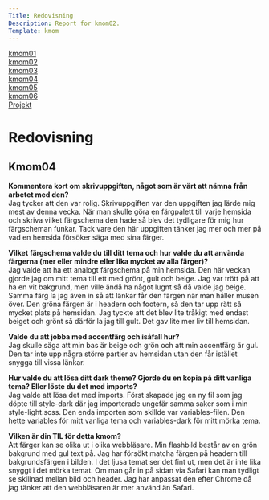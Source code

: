 ```yaml
---
Title: Redovisning
Description: Report for kmom02.
Template: kmom
---
```


<div class="menu">
<a href="kmom01">kmom01</a><br>
<a href="kmom02">kmom02</a><br>
<a href="kmom03">kmom03</a><br>
<a href="kmom04">kmom04</a><br>
<a href="kmom05">kmom05</a><br>
<a href="kmom06">kmom06</a><br>
<a href="kmom10">Projekt</a><br>
</div>

<div class="answers">
<h1 class="rubrik">Redovisning </h1>

<h2>Kmom04</h2>

<p><strong>Kommentera kort om skrivuppgiften, något som är värt att nämna från
arbetet med den?</strong><br>
Jag tycker att den var rolig. Skrivuppgiften var den uppgiften jag lärde mig mest
av denna vecka. När man skulle göra en färgpalett till varje hemsida och skriva
vilket färgschema den hade så blev det tydligare för mig hur färgscheman funkar.
Tack vare den här uppgiften tänker jag mer och mer på vad en hemsida försöker
säga med sina färger.</p>

<p><strong>Vilket färgschema valde du till ditt tema och hur valde du att använda
färgerna (mer eller mindre eller lika mycket av alla färger)?</strong><br>
Jag valde att ha ett analogt färgschema på min hemsida. Den här veckan gjorde jag
om mitt tema till ett med grönt, gult och beige. Jag var trött på att ha en vit
bakgrund, men ville ändå ha något lugnt så då valde jag beige. Samma färg la jag
även in så att länkar får den färgen när man håller musen över. Den gröna färgen är
i headern och footern, så den tar upp rätt så mycket plats på hemsidan. Jag tyckte
att det blev lite tråkigt med endast beiget och grönt så därför la jag till gult.
Det gav lite mer liv till hemsidan.</p>

<p><strong>Valde du att jobba med accentfärg och isåfall hur?</strong><br>
Jag skulle säga att min bas är beige och grön och att min accentfärg är gul. Den
tar inte upp några större partier av hemsidan utan den får istället snygga till
vissa länkar.</p>

<p><strong>Hur valde du att lösa ditt dark theme? Gjorde du en kopia på ditt
vanliga tema? Eller löste du det med imports?</strong><br>
Jag valde att lösa det med imports. Först skapade jag en ny fil som jag döpte till
style-dark där jag importerade ungefär samma saker som i min style-light.scss.
Den enda importen som skillde var variables-filen. Den hette variables
för mitt vanliga tema och variables-dark för mitt mörka tema.</p>

<p><strong>Vilken är din TIL för detta kmom?</strong><br>
Att färger kan se olika ut i olika webbläsare. Min flashbild består av en grön
bakgrund med gul text på. Jag har försökt matcha färgen på headern till bakgrundsfärgen
i bilden. I det ljusa temat ser det fint ut, men det är inte lika snyggt i det
mörka temat. Om man går in på sidan via Safari kan man tydligt se skillnad mellan
bild och header. Jag har anpassat den efter Chrome då jag tänker att den webbläsaren
är mer använd än Safari.</p>
</div>
